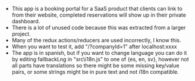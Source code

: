 * This app is a booking portal for a SaaS product that clients can link to from their website, completed reservations will show up in their private dashboard.
* There is a lot of unused code because this was extracted from a larger project.
* Many of the redux actions/reducers are used incorrectly, I know this.
* When you want to test it, add "/?companyId=1" after localhost:xxxx
* The app is in spanish, but if you want to change language you can do it by editing fallbackLng in "src\i18n.js" to one of {es, en, sv}, however not all parts have translations so there might be some missing key/value pairs, or some strings might be in pure text and not i18n compatible.
